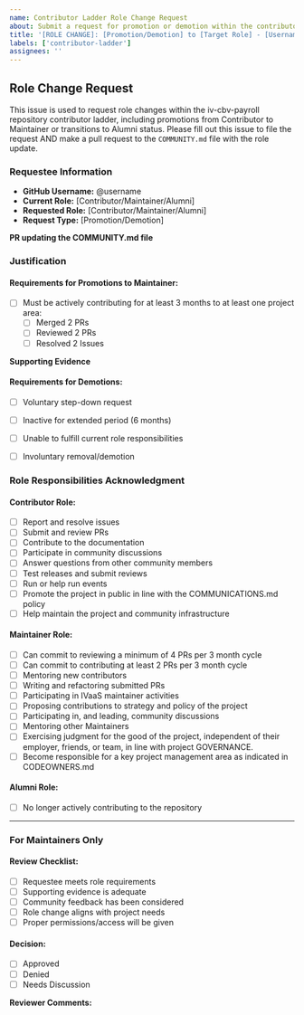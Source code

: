 ```yaml
---
name: Contributor Ladder Role Change Request
about: Submit a request for promotion or demotion within the contributor ladder
title: '[ROLE CHANGE]: [Promotion/Demotion] to [Target Role] - [Username]'
labels: ['contributor-ladder']
assignees: ''
---
```


## Role Change Request

This issue is used to request role changes within the iv-cbv-payroll repository contributor ladder, including promotions from Contributor to Maintainer or transitions to Alumni status. Please fill out this issue to file the request AND make a pull request to the `COMMUNITY.md` file with the role update.

### Requestee Information
- **GitHub Username:** @username
- **Current Role:** [Contributor/Maintainer/Alumni]
- **Requested Role:** [Contributor/Maintainer/Alumni]
- **Request Type:** [Promotion/Demotion]

**PR updating the COMMUNITY.md file**
<!-- TODO: Link the pull request updating your role in COMMUNITY.md -->

### Justification
<!-- TODO: Provide a reason for the individual's change of role. Some examples include but are not limited to: 
    - Interest in playing a larger role in the community 
    - Change in commitment level 
    - Inactivity
-->

#### Requirements for Promotions to Maintainer:
- [ ] Must be actively contributing for at least 3 months to at least one project area:
    - [ ] Merged 2 PRs
    - [ ] Reviewed 2 PRs
    - [ ] Resolved 2 Issues

**Supporting Evidence**
<!-- TODO: Provide links to contributions, PRs, issues, or other relevant evidence-->

#### Requirements for Demotions:
- [ ] Voluntary step-down request
- [ ] Inactive for extended period (6 months)
- [ ] Unable to fulfill current role responsibilities
- [ ] Involuntary removal/demotion



### Role Responsibilities Acknowledgment

#### Contributor Role:
- [ ] Report and resolve issues
- [ ] Submit and review PRs
- [ ] Contribute to the documentation
- [ ] Participate in community discussions
- [ ] Answer questions from other community members
- [ ] Test releases and submit reviews
- [ ] Run or help run events
- [ ] Promote the project in public in line with the COMMUNICATIONS.md policy
- [ ] Help maintain the project and community infrastructure

#### Maintainer Role:
- [ ] Can commit to reviewing a minimum of 4 PRs per 3 month cycle
- [ ] Can commit to contributing at least 2 PRs per 3 month cycle
- [ ] Mentoring new contributors
- [ ] Writing and refactoring submitted PRs
- [ ] Participating in IVaaS maintainer activities
- [ ] Proposing contributions to strategy and policy of the project
- [ ] Participating in, and leading, community discussions
- [ ] Mentoring other Maintainers
- [ ] Exercising judgment for the good of the project, independent of their employer, friends, or team, in line with project GOVERNANCE.
- [ ] Become responsible for a key project management area as indicated in CODEOWNERS.md

#### Alumni Role:
- [ ] No longer actively contributing to the repository

---
### For Maintainers Only

#### Review Checklist:
- [ ] Requestee meets role requirements
- [ ] Supporting evidence is adequate
- [ ] Community feedback has been considered
- [ ] Role change aligns with project needs
- [ ] Proper permissions/access will be given

#### Decision:
- [ ] Approved
- [ ] Denied
- [ ] Needs Discussion

**Reviewer Comments:**
<!-- TODO: Add maintainer feedback and decision rationale -->